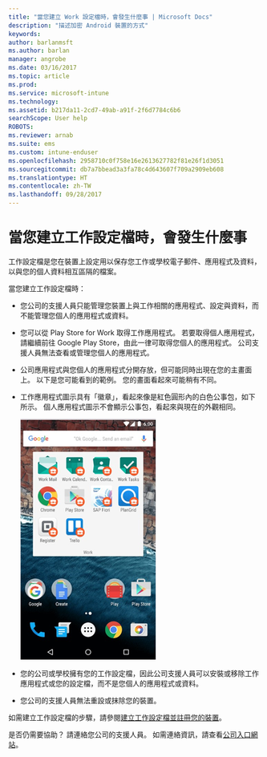 ```yaml
---
title: "當您建立 Work 設定檔時，會發生什麼事 | Microsoft Docs"
description: "描述加密 Android 裝置的方式"
keywords: 
author: barlanmsft
ms.author: barlan
manager: angrobe
ms.date: 03/16/2017
ms.topic: article
ms.prod: 
ms.service: microsoft-intune
ms.technology: 
ms.assetid: b217da11-2cd7-49ab-a91f-2f6d7784c6b6
searchScope: User help
ROBOTS: 
ms.reviewer: arnab
ms.suite: ems
ms.custom: intune-enduser
ms.openlocfilehash: 2958710c0f758e16e2613627782f81e26f1d3051
ms.sourcegitcommit: db7a7bbead3a3fa78c4d643607f709a2909eb608
ms.translationtype: HT
ms.contentlocale: zh-TW
ms.lasthandoff: 09/28/2017
---
```

# <a name="what-happens-when-you-create-a-work-profile"></a>當您建立工作設定檔時，會發生什麼事

工作設定檔是您在裝置上設定用以保存您工作或學校電子郵件、應用程式及資料，以與您的個人資料相互區隔的檔案。

當您建立工作設定檔時：

- 您公司的支援人員只能管理您裝置上與工作相關的應用程式、設定與資料，而不能管理您個人的應用程式或資料。

- 您可以從 Play Store for Work 取得工作應用程式。 若要取得個人應用程式，請繼續前往 Google Play Store，由此一律可取得您個人的應用程式。 公司支援人員無法查看或管理您個人的應用程式。

- 公司應用程式與您個人的應用程式分開存放，但可能同時出現在您的主畫面上。 以下是您可能看到的範例。 您的畫面看起來可能稍有不同。

- 工作應用程式圖示具有「徽章」，看起來像是紅色圓形內的白色公事包，如下所示。 個人應用程式圖示不會顯示公事包，看起來與現在的外觀相同。

    ![Android Play Store for Work](./media/afw-google-play-store-for-work.png)

- 您的公司或學校擁有您的工作設定檔，因此公司支援人員可以安裝或移除工作應用程式或您的設定檔，而不是您個人的應用程式或資料。
- 您公司的支援人員無法重設或抹除您的裝置。

如需建立工作設定檔的步驟，請參閱[建立工作設定檔並註冊您的裝置](create-a-work-profile-and-enroll-your-device-in-intune-android.md)。

是否仍需要協助？ 請連絡您公司的支援人員。 如需連絡資訊，請查看[公司入口網站](https://portal.manage.microsoft.com)。
